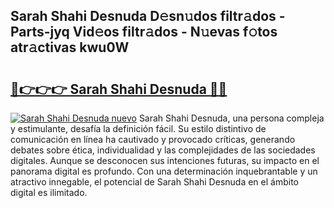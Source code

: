 ## Sarah Shahi Desnuda D𝚎sn𝚞dos filtr𝚊dos - Parts-jyq Vid𝚎os filtr𝚊dos - N𝚞evas f𝚘tos atr𝚊ctivas kwu0W

# <h2><a href="http://mb0lrk.tromn.icu/?c=Sarah+Shahi+Desnuda">🔗👉👉👉 Sarah Shahi Desnuda 🔗🔗</a></h2>

[![Sarah Shahi Desnuda nuevo](https://i.imgur.com/pEAQMta.gif)](http://mb0lrk.tromn.icu/?c=Sarah+Shahi+Desnuda)
Sarah Shahi Desnuda, una persona compleja y estimulante, desafía la definición fácil. Su estilo distintivo de comunicación en línea ha cautivado y provocado críticas, generando debates sobre ética, individualidad y las complejidades de las sociedades digitales. Aunque se desconocen sus intenciones futuras, su impacto en el panorama digital es profundo. Con una determinación inquebrantable y un atractivo innegable, el potencial de Sarah Shahi Desnuda en el ámbito digital es ilimitado.
